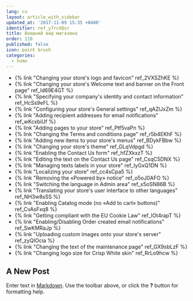 ```yaml
---
lang: ru
layout: article_with_sidebar
updated_at: '2017-11-09 15:35 +0400'
identifier: ref_y7rcXQsr
title: Внешний вид магазина
order: 110
published: false
icon: paint brush
categories:
  - home
---
```

*   {% link "Changing your store's logo and favicon" ref_2VXSZhKE %}
*   {% link "Changing your store's Welcome text and banner on the Front page" ref_Id69E4GT %}
*   {% link "Specifying your company's identity and contact information" ref_HcSs9eFL %}
*   {% link "Configuring your store's General settings" ref_qAZlJxZm %}
*   {% link "Adding recipient addresses for email notifications" ref_wKcxbiUf %}
*   {% link "Adding pages to your store" ref_Ptf5vaPn %}
*   {% link "Changing the Terms and conditions page" ref_r5b4EKhF %}
*   {% link "Adding new items to your store's menus" ref_BDykFBbw %}
*   {% link "Changing your store's theme" ref_GLqVdpgd %}
*   {% link "Enabling the Contact Us form" ref_hfZXkxzT %}
*   {% link "Editing the text on the Contact Us page" ref_CsqC5DNX %}
*   {% link "Managing texts labels in your store" ref_IyGxQ1DN %}
*   {% link "Localizing your store" ref_cc4sCpa5 %}
*   {% link "Removing the «Powered by» notice" ref_o5oJ0AFO %}
*   {% link "Switching the language in Admin area" ref_x5oSN86B %}
*   {% link "Translating your store's user interface to other languages" ref_NH3w8sSS %}
*   {% link "Enabling Catalog mode (no «Add to cart» buttons)" ref_CvAsFxq8 %}
*   {% link "Getting compliant with the EU Cookie Law" ref_IOt4rapT %}
*   {% link "Enabling/Disabling Order created email notifications" ref_SwKMRaJp %}
*   {% link "Uploading custom images onto your store's server" ref_zyQIOcia %}
*   {% link "Changing the text of the maintenance page" ref_GX9sbLzF %}
*   {% link "Changing logo size for Crisp White skin" ref_RrLo9hcw %}
## A New Post

Enter text in [Markdown](http://daringfireball.net/projects/markdown/). Use the toolbar above, or click the **?** button for formatting help.
